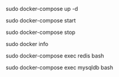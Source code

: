 <p>sudo docker-compose up -d</p>
<p>sudo docker-compose start</p>
<p>sudo docker-compose stop</p>
<p>sudo docker info</p>
<p>sudo docker-compose exec redis bash</p>
<p>sudo docker-compose exec mysqldb bash</p>